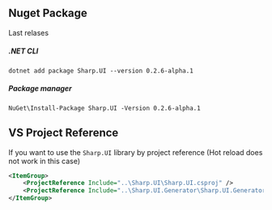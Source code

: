 
## Nuget Package

Last relases

##### .NET CLI

```
dotnet add package Sharp.UI --version 0.2.6-alpha.1
```

##### Package manager

```
NuGet\Install-Package Sharp.UI -Version 0.2.6-alpha.1
```

## VS Project Reference

If you want to use the `Sharp.UI` library by project reference (Hot reload does not work in this case)

```xml
<ItemGroup>
    <ProjectReference Include="..\Sharp.UI\Sharp.UI.csproj" />
    <ProjectReference Include="..\Sharp.UI.Generator\Sharp.UI.Generator.csproj" OutputItemType="Analyzer" ReferenceOutputAssembly="false" />
</ItemGroup>
